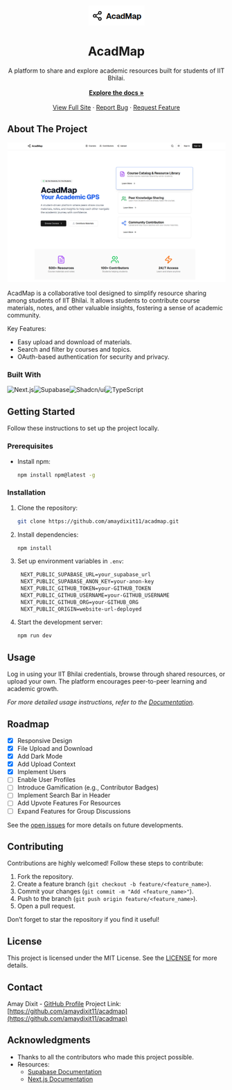 <br/>
<div align="center">
<a href="https://github.com/amaydixit11/acadmap">
<img src="./logo.png" alt="AcadMap Logo" >
</a>
<h1 align="center">AcadMap</h1>
<p align="center">
A platform to share and explore academic resources built for students of IIT Bhilai.
<br/>
<br/>
<a href="https://github.com/amaydixit11/acadmap/"><strong>Explore the docs »</strong></a>
<br/>
<br/>
<a href="https://acadmap.vercel.app">View Full Site</a>
·
<a href="https://github.com/amaydixit11/acadmap/issues/new?labels=bug&template=bug-report---.md">Report Bug</a>
·
<a href="https://github.com/amaydixit11/acadmap/issues/new?labels=enhancement&template=feature-request---.md">Request Feature</a>
</p>
</div>

## About The Project

![alt text](image.png)

AcadMap is a collaborative tool designed to simplify resource sharing among students of IIT Bhilai. It allows students to contribute course materials, notes, and other valuable insights, fostering a sense of academic community.

Key Features:
- Easy upload and download of materials.
- Search and filter by courses and topics.
- OAuth-based authentication for security and privacy.

### Built With

![Next.js](https://img.shields.io/badge/Next-black?style=for-the-badge&logo=next.js&logoColor=white)![Supabase](https://img.shields.io/badge/Supabase-3ECF8E?style=for-the-badge&logo=supabase&logoColor=white)![Shadcn/ui](https://img.shields.io/badge/shadcn/ui-000000?style=for-the-badge&logo=shadcn/ui&logoColor=white)![TypeScript](https://img.shields.io/badge/typescript-%23007ACC.svg?style=for-the-badge&logo=typescript&logoColor=white)

## Getting Started

Follow these instructions to set up the project locally.

### Prerequisites

- Install npm:
  ```sh
  npm install npm@latest -g
  ```

### Installation

1. Clone the repository:
   ```sh
   git clone https://github.com/amaydixit11/acadmap.git
   ```
2. Install dependencies:
   ```sh
   npm install
   ```
3. Set up environment variables in `.env`:
   ```env
    NEXT_PUBLIC_SUPABASE_URL=your_supabase_url
    NEXT_PUBLIC_SUPABASE_ANON_KEY=your-anon-key
    NEXT_PUBLIC_GITHUB_TOKEN=your-GITHUB_TOKEN
    NEXT_PUBLIC_GITHUB_USERNAME=your-GITHUB_USERNAME
    NEXT_PUBLIC_GITHUB_ORG=your-GITHUB_ORG
    NEXT_PUBLIC_ORIGIN=website-url-deployed
   ```

4. Start the development server:
   ```sh
   npm run dev
   ```

## Usage

Log in using your IIT Bhilai credentials, browse through shared resources, or upload your own. The platform encourages peer-to-peer learning and academic growth.

_For more detailed usage instructions, refer to the [Documentation](https://github.com/amaydixit11/acadmap)._

## Roadmap

- [x] Responsive Design
- [x] File Upload and Download
- [x] Add Dark Mode
- [x] Add Upload Context
- [x] Implement Users
- [ ] Enable User Profiles
- [ ] Introduce Gamification (e.g., Contributor Badges)
- [ ] Implement Search Bar in Header
- [ ] Add Upvote Features For Resources
- [ ] Expand Features for Group Discussions

See the [open issues](https://github.com/amaydixit11/acadmap/issues) for more details on future developments.

## Contributing

Contributions are highly welcomed! Follow these steps to contribute:
1. Fork the repository.
2. Create a feature branch (`git checkout -b feature/<feature_name>`).
3. Commit your changes (`git commit -m "Add <feature_name>"`).
4. Push to the branch (`git push origin feature/<feature_name>`).
5. Open a pull request.

Don’t forget to star the repository if you find it useful!

## License

This project is licensed under the MIT License. See the [LICENSE](https://github.com/amaydixit11/acadmap/blob/main/LICENSE) for more details.

## Contact

Amay Dixit - [GitHub Profile](https://github.com/amaydixit11)
Project Link: [https://github.com/amaydixit11/acadmap](https://github.com/amaydixit11/acadmap)

## Acknowledgments

- Thanks to all the contributors who made this project possible.
- Resources:
  - [Supabase Documentation](https://supabase.com/docs)
  - [Next.js Documentation](https://nextjs.org/docs)
  